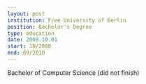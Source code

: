 ```yaml
---
layout: post
institution: Free University of Berlin
position: Bachelor's Degree
type: education
date: 2008.10.01
start: 10/2008 
end: 09/2010
---
```

Bachelor of Computer Science (did not finish)
